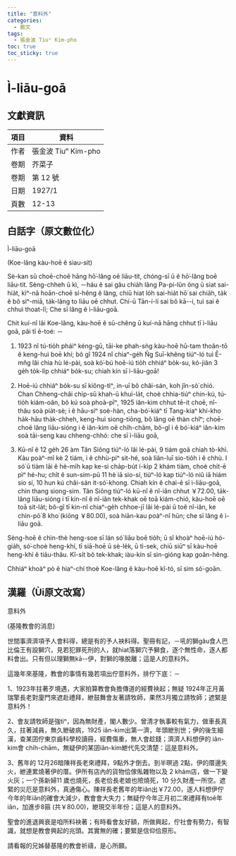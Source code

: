 ```yaml
---
title: "意料外"
categories:
  - 散文
tags:
  - 張金波 Tiuⁿ Kim-pho
toc: true
toc_sticky: true
---
```


# Ì-liāu-goā

## 文獻資訊

| 項目 | 資料 |
|---|---|
| 作者 | 張金波 Tiuⁿ Kim-pho |
| 卷期 | 芥菜子 |
| 卷期 | 第 12 號 |
| 日期 | 1927/1 |
| 頁數 | 12-13 |

## 白話字（原文數位化）

Ì-liāu-goā

(Koe-lâng kàu-hoē ê siau-sit)

Sè-kan sū choē-choē hāng hō͘-lâng oē liāu-tit, chóng-sī ū ê hō͘-lâng boē liāu-tit. Sèng-chheh ū kì, －háu ê sai gâu chia̍h lâng Pa-pí-lûn ông ū siat sai-hia̍t, kìⁿ-nā hoān-choē sí-hêng ê lâng, chiū hiat lo̍h sai-hia̍t hō͘ sai chia̍h, ta̍k ê bô sìⁿ-miā, ta̍k-lâng to liāu oē chhut. Chí-ū Tān-í-lí sai bô kā--i, tuì sai ê chhuì thoat-lī; Che sī lâng ê ì-liāu-goā.

Chit kuí-nî lâi Koe-lâng, kàu-hoē ê sū-chêng ū kuí-nā hāng chhut tī ì-liāu goā, pâi tī ē-toé: －

1. 1923 nî tú-tio̍h pháiⁿ kéng-gū, tāi-ke phah-sǹg kàu-hoē hū-tam thoân-tō ê keng-huì boē khí; bô gî 1924 nî chiaⁿ-ge̍h N̂g Suī-khêng tiúⁿ-ló tuì Ē-mn̂g lâi chia hù lé-pài, soà kó͘-bú hoē-iú tio̍h chhiáⁿ bo̍k-su, kó-jiân 3 ge̍h to̍k-li̍p chhiáⁿ bo̍k-su; chiah kín sī ì-liāu-goā!

2. Hoē-iú chhiáⁿ bo̍k-su sī kiông-tìⁿ, in-uī bô châi-sán, koh jîn-sò͘ chió. Chan Chheng-châi chi̍p-sū khah-ū khuì-la̍t, choè chhia-tiúⁿ chin-kú, tú-tio̍h kiám-oân, bô kú soà phoà-pīⁿ, 1925 iân-kim chhut tē-it choē, nî-thâu soà pia̍t-sè; i ê hāu-siⁿ soè-hàn, cha-bó͘-kiáⁿ tī Tang-kiaⁿ khí-kho ha̍k-hāu tha̍k-chheh, keng-huì siong-tiōng, bô lâng oē thàn chîⁿ; choē-choē lâng liāu-sióng i ê iân-kim oē chi̍h-chām, bô-gî i ê bó͘-kiáⁿ iân-kim soà tāi-seng kau chheng-chhó: che sī ì-liāu goā,

3. Kū-nî ê 12 ge̍h 26 àm Tân Siông tiúⁿ-ló lâi lé-pài, 9 tiám goā chiah tò-khì. Kàu poàⁿ-mî kè 2 tiám, i ê chhù-piⁿ sit-hé, soà liân-luī sio-tio̍h i ê chhù. I só͘ ū tiàm lāi ê hè-mi̍h kap ke-si cha̍p-bu̍t í-ki̍p 2 khám tiàm, choè chi̍t-ē pìⁿ hé-hu; chi̍t ê sun-sim-pū 11 hè iā sio-sí, tiúⁿ-ló kap tiúⁿ-ló niû iā hiám sio sí, 10 hun kú châi-sán it-só͘-khong. Chiah kín ê chai-ē sī ì-liāu-goā, chin thang siong-sim. Tân Siông tiúⁿ-ló kū-nî ê nî-iân chhut ￥72.00, ta̍k-lâng liāu-sióng i tī kin-nî ê nî-iân tek-khak oē toā kiám-chió, kàu-hoē oē toā sit-la̍t; bô-gî tī kin-nî chiaⁿ-ge̍h chhoe-jī lâi lé-pài ū toê nî-iân, ke chìn-pō͘ 8 kho͘ (kiōng ￥80.00), soà hiān-kau poàⁿ-nî hūn; che sī lâng ê ì-liāu goā.

Sèng-hoē ê chìn-thè heng-soe sī lán só͘ liāu boē tio̍h; ū sî khoàⁿ hoē-iú hó-gia̍h, só͘-choè heng-khí, tī siā-hoē ū sè-le̍k, ū tì-sek, chiū siūⁿ sī kàu-hoē heng-khí ê tiāu-thâu. Kî-si̍t bô tek-khak; iàu-kín sī sìn-gióng kap goân-hêng.

Chhiáⁿ khoàⁿ pò ê hiaⁿ-chí thoè Koe-lâng ê kàu-hoē kî-tó, sī sim só͘-goān.

## 漢羅（Ùi原文改寫）

意料外

(基隆教會的消息)

世間事濟濟項予人會料得，總是有的予人袂料得。聖冊有記，－吼的獅gâu食人巴比倫王有設獅穴，見若犯罪死刑的人，就hiat落獅穴予獅食，逐个無性命，逐人都料會出。只有但以理獅無kā--伊，對獅的喙脫離；這是人的意料外。

這幾年來基隆，教會的事情有幾若項出佇意料外，排佇下底：－

1、1923年拄著歹境遇，大家拍算教會負擔傳道的經費袂起；無疑 1924年正月黃瑞擎長老對廈門來遮赴禮拜，紲鼓舞會友著請牧師，果然3月獨立請牧師；遮緊是意料外！

2、會友請牧師是強tìⁿ，因為無財產，閣人數少。曾清才執事較有氣力，做車長真久，拄著減員，無久紲破病，1925 iân-kim出第一濟，年頭紲別世；伊的後生細漢，查某囝佇東京齒科學校讀冊，經費傷重，無人會趁錢；濟濟人料想伊的 iân-kim會 chi̍h-chām，無疑伊的某囝iân-kim紲代先交清楚：這是意料外。

3、舊年的 12月26暗陳祥長老來禮拜，9點外才倒去。到半暝過 2點，伊的厝邊失火，紲連累燒著伊的厝。伊所有店內的貨物佮傢俬雜物以及 2 khám店，做一下變火灰；一个孫新婦11 歲也燒死，長老佮長老娘也險燒死，10 分久財產一所空。遮緊的災厄是意料外，真通傷心。陳祥長老舊年的年iân出￥72.00，逐人料想伊佇今年的年iân的確會大減少，教會會大失力；無疑佇今年正月初二來禮拜有toê年iân，加進步8箍 (共￥80.00)，紲現交半年份；這是人的意料外。

聖會的進退興衰是咱所料袂著；有時看會友好額，所做興起，佇社會有勢力，有智識，就想是教會興起的兆頭。其實無的確；要緊是信仰佮原形。

請看報的兄姊替基隆的教會祈禱，是心所願。

